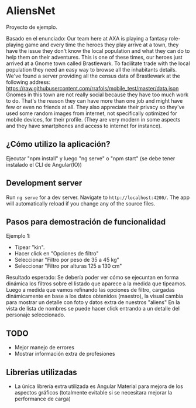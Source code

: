 # AliensNet

Proyecto de ejemplo.

Basado en el enunciado:
Our team here at AXA is playing a fantasy role-playing game and every time the
heroes they play arrive at a town, they have the issue they don't know the local
population and what they can do to help them on their adventures.
This is one of these times, our heroes just arrived at a Gnome town called
Brastlewark. To facilitate trade with the local population they need an easy way to
browse all the inhabitants details. We've found a server providing all the census data
of Brastlewark at the following address:
https://raw.githubusercontent.com/rrafols/mobile_test/master/data.json
Gnomes in this town are not really social because they have too much work to do.
That's the reason they can have more than one job and might have few or even no
friends at all. They also appreciate their privacy so they've used some random
images from internet, not specifically optimized for mobile devices, for their profile.
(They are very modern in some aspects and they have smartphones and access to
internet for instance). 

## ¿Cómo utilizo la aplicación? 

Ejecutar "npm install" y luego "ng serve" o "npm start" (se debe tener instalado el CLI de Angular(IO))
## Development server

Run `ng serve` for a dev server. Navigate to `http://localhost:4200/`. The app will automatically reload if you change any of the source files.

## Pasos para demostración de funcionalidad

Ejemplo 1: 

- Tipear "kin". 
- Hacer click en "Opciones de filtro"
- Seleccionar "Filtro por peso de 35 a 45 kg"
- Seleccionar "Filtro por alturas 125 a 130 cm"

Resultado esperado:
Se debería poder ver cómo se ejecuntan en forma dinámica los filtros sobre el listado que aparece a la medida que tipeamos.
Luego a medida que vamos refinando las opciones de filtro, cargadas dinámicamente en base a los datos obtenidos (maestro), la visual cambia para mostrar un detalle con foto y datos extra de nuestros "aliens"
En la vista de lista de nombres se puede hacer click entrando a un detalle del personaje seleccionado.

## TODO

- Mejor manejo de errores
- Mostrar información extra de profesiones

## Librerias utilizadas

- La única librería extra utilizada es Angular Material para mejora de los aspectos gráficos (totalmente evitable si se necesitara mejorar la performance de carga)



